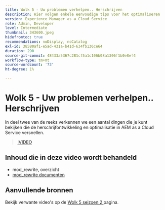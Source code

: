 ```yaml
---
title: Wolk 5 - Uw problemen verhelpen.. Herschrijven
description: Hier volgen enkele eenvoudige tips voor het optimaliseren van herschrijvingen en het versnellen van uw site
version: Experience Manager as a Cloud Service
role: Admin, Developer
level: Intermediate
thumbnail: 343600.jpeg
hidefromtoc: true
recommendations: noDisplay, noCatalog
exl-id: 38580af1-e5ad-431a-b41d-634fb136ce64
duration: 290
source-git-commit: 48433a5367c281cf5a1c106b08a1306f1b0e8ef4
workflow-type: tm+mt
source-wordcount: '73'
ht-degree: 1%

---
```


# Wolk 5 - Uw problemen verhelpen.. Herschrijven

In deel twee van de reeks verkennen we een aantal dingen die je kunt bekijken die de herschrijfontwikkeling en optimalisatie in AEM as a Cloud Service versnellen.

>[!VIDEO](https://video.tv.adobe.com/v/343600?quality=12&learn=on)

## Inhoud die in deze video wordt behandeld

+ mod_rewrite, overzicht
+ [ mod_rewrite documenten ](https://httpd.apache.org/docs/current/mod/mod_rewrite.html)

## Aanvullende bronnen

Bekijk verwante video&#39;s op de [ Wolk 5 seizoen 2 ](../cloud5-season-2.md) pagina.
